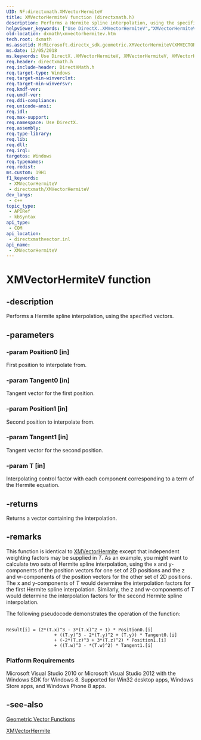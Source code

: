 ```yaml
---
UID: NF:directxmath.XMVectorHermiteV
title: XMVectorHermiteV function (directxmath.h)
description: Performs a Hermite spline interpolation, using the specified vectors.
helpviewer_keywords: ["Use DirectX..XMVectorHermiteV","XMVectorHermiteV","XMVectorHermiteV method [DirectX Math Support APIs]","dxmath.xmvectorhermitev"]
old-location: dxmath\xmvectorhermitev.htm
tech.root: dxmath
ms.assetid: M:Microsoft.directx_sdk.geometric.XMVectorHermiteV(XMVECTOR,XMVECTOR,XMVECTOR,XMVECTOR,XMVECTOR)
ms.date: 12/05/2018
ms.keywords: Use DirectX..XMVectorHermiteV, XMVectorHermiteV, XMVectorHermiteV method [DirectX Math Support APIs], dxmath.xmvectorhermitev
req.header: directxmath.h
req.include-header: DirectXMath.h
req.target-type: Windows
req.target-min-winverclnt: 
req.target-min-winversvr: 
req.kmdf-ver: 
req.umdf-ver: 
req.ddi-compliance: 
req.unicode-ansi: 
req.idl: 
req.max-support: 
req.namespace: Use DirectX.
req.assembly: 
req.type-library: 
req.lib: 
req.dll: 
req.irql: 
targetos: Windows
req.typenames: 
req.redist: 
ms.custom: 19H1
f1_keywords:
 - XMVectorHermiteV
 - directxmath/XMVectorHermiteV
dev_langs:
 - c++
topic_type:
 - APIRef
 - kbSyntax
api_type:
 - COM
api_location:
 - directxmathvector.inl
api_name:
 - XMVectorHermiteV
---
```


# XMVectorHermiteV function


## -description

Performs a Hermite spline interpolation, using the specified vectors.

## -parameters

### -param Position0 [in]

First position to interpolate from.

### -param Tangent0 [in]

Tangent vector for the first position.

### -param Position1 [in]

Second position to interpolate from.

### -param Tangent1 [in]

Tangent vector for the second position.

### -param T [in]

Interpolating control factor with each component corresponding to a term of the Hermite equation.

## -returns

Returns a vector containing the interpolation.

## -remarks

This function is identical to <a href="/windows/desktop/api/directxmath/nf-directxmath-xmvectorhermite">XMVectorHermite</a> except that independent weighting factors may be supplied in <i>T</i>. As an example, you might want to calculate two sets of Hermite spline interpolation, using the x and y-components of the position vectors for one set of 2D positions and the z and w-components of the position vectors for the other set of 2D positions. The x and y-components of <i>T</i> would determine the interpolation factors for the first Hermite spline interpolation. Similarly, the z and w-components of <i>T</i> would determine the interpolation factors for the second Hermite spline interpolation.

The following pseudocode demonstrates the operation of the function:


``` syntax

Result[i] = (2*(T.x)^3 - 3*(T.x)^2 + 1) * Position0.[i]
                  + ((T.y)^3 - 2*(T.y)^2 + (T.y)) * Tangent0.[i]
                  + (-2*(T.z)^3 + 3*(T.z)^2) * Position1.[i]
                  + ((T.w)^3 - *(T.w)^2) * Tangent1.[i]

```

<h3><a id="Platform_Requirements"></a><a id="platform_requirements"></a><a id="PLATFORM_REQUIREMENTS"></a>Platform Requirements</h3>
Microsoft Visual Studio 2010 or Microsoft Visual Studio 2012 with the Windows SDK for Windows 8. Supported for Win32 desktop apps, Windows Store apps, and Windows Phone 8 apps.

## -see-also

<a href="/windows/desktop/dxmath/ovw-xnamath-reference-functions-vector-geometric">Geometric Vector Functions</a>



<a href="/windows/desktop/api/directxmath/nf-directxmath-xmvectorhermite">XMVectorHermite</a>
